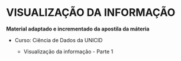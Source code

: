 # VISUALIZAÇÃO DA INFORMAÇÃO

**Material adaptado e incrementado da apostila da máteria**
- Curso: Ciência de Dados da UNICID

  - Visualização da informação - Parte 1
    
